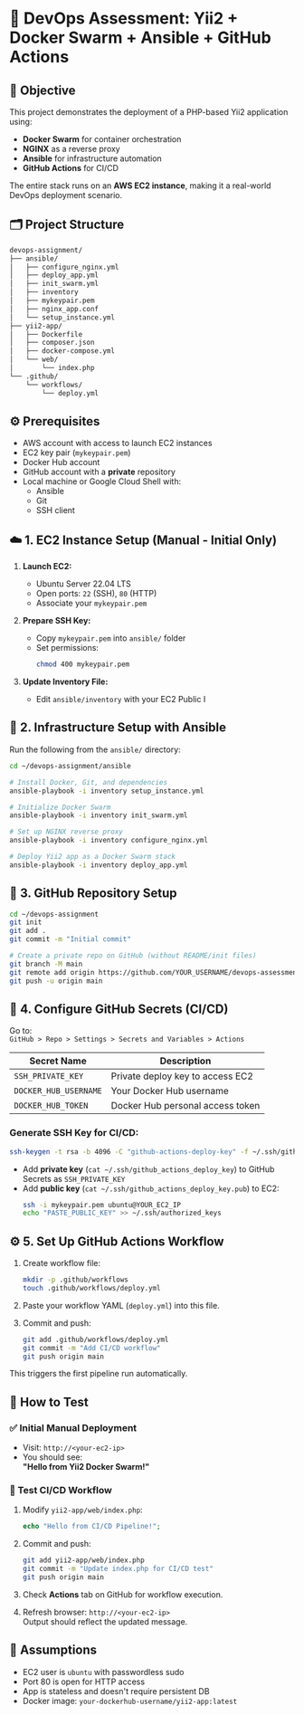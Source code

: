 # 🚀 DevOps Assessment: Yii2 + Docker Swarm + Ansible + GitHub Actions

## 📌 Objective

This project demonstrates the deployment of a PHP-based Yii2 application using:

- **Docker Swarm** for container orchestration  
- **NGINX** as a reverse proxy  
- **Ansible** for infrastructure automation  
- **GitHub Actions** for CI/CD

The entire stack runs on an **AWS EC2 instance**, making it a real-world DevOps deployment scenario.


## 🗂️ Project Structure

```bash
devops-assignment/
├── ansible/                   
│   ├── configure_nginx.yml    
│   ├── deploy_app.yml         
│   ├── init_swarm.yml         
│   ├── inventory              
│   ├── mykeypair.pem          
│   ├── nginx_app.conf        
│   └── setup_instance.yml     
├── yii2-app/                  
│   ├── Dockerfile             
│   ├── composer.json          
│   ├── docker-compose.yml     
│   └── web/
│       └── index.php          
└── .github/
    └── workflows/
        └── deploy.yml         
```


## ⚙️ Prerequisites

- AWS account with access to launch EC2 instances
- EC2 key pair (`mykeypair.pem`)
- Docker Hub account
- GitHub account with a **private** repository
- Local machine or Google Cloud Shell with:
  - Ansible
  - Git
  - SSH client


## ☁️ 1. EC2 Instance Setup (Manual - Initial Only)

1. **Launch EC2:**
   - Ubuntu Server 22.04 LTS
   - Open ports: `22` (SSH), `80` (HTTP)
   - Associate your `mykeypair.pem`

2. **Prepare SSH Key:**
   - Copy `mykeypair.pem` into `ansible/` folder
   - Set permissions:
     ```bash
     chmod 400 mykeypair.pem
     ```

3. **Update Inventory File:**
   - Edit `ansible/inventory` with your EC2 Public I

## 🔧 2. Infrastructure Setup with Ansible

Run the following from the `ansible/` directory:

```bash
cd ~/devops-assignment/ansible

# Install Docker, Git, and dependencies
ansible-playbook -i inventory setup_instance.yml

# Initialize Docker Swarm
ansible-playbook -i inventory init_swarm.yml

# Set up NGINX reverse proxy
ansible-playbook -i inventory configure_nginx.yml

# Deploy Yii2 app as a Docker Swarm stack
ansible-playbook -i inventory deploy_app.yml
```


## 🔗 3. GitHub Repository Setup

```bash
cd ~/devops-assignment
git init
git add .
git commit -m "Initial commit"

# Create a private repo on GitHub (without README/init files)
git branch -M main
git remote add origin https://github.com/YOUR_USERNAME/devops-assessment-yii2.git
git push -u origin main
```


## 🔐 4. Configure GitHub Secrets (CI/CD)

Go to:  
`GitHub > Repo > Settings > Secrets and Variables > Actions`

| Secret Name         | Description |
|---------------------|-------------|
| `SSH_PRIVATE_KEY`   | Private deploy key to access EC2 |
| `DOCKER_HUB_USERNAME` | Your Docker Hub username |
| `DOCKER_HUB_TOKEN`    | Docker Hub personal access token |

### Generate SSH Key for CI/CD:

```bash
ssh-keygen -t rsa -b 4096 -C "github-actions-deploy-key" -f ~/.ssh/github_actions_deploy_key -N ""
```

- Add **private key** (`cat ~/.ssh/github_actions_deploy_key`) to GitHub Secrets as `SSH_PRIVATE_KEY`
- Add **public key** (`cat ~/.ssh/github_actions_deploy_key.pub`) to EC2:
  ```bash
  ssh -i mykeypair.pem ubuntu@YOUR_EC2_IP
  echo "PASTE_PUBLIC_KEY" >> ~/.ssh/authorized_keys
  ```

## ⚙️ 5. Set Up GitHub Actions Workflow

1. Create workflow file:
   ```bash
   mkdir -p .github/workflows
   touch .github/workflows/deploy.yml
   ```

2. Paste your workflow YAML (`deploy.yml`) into this file.

3. Commit and push:
   ```bash
   git add .github/workflows/deploy.yml
   git commit -m "Add CI/CD workflow"
   git push origin main
   ```

This triggers the first pipeline run automatically.

## 🧪 How to Test

### ✅ Initial Manual Deployment
- Visit: `http://<your-ec2-ip>`  
- You should see:  
  **"Hello from Yii2 Docker Swarm!"**

### 🔁 Test CI/CD Workflow
1. Modify `yii2-app/web/index.php`:
   ```php
   echo "Hello from CI/CD Pipeline!";
   ```

2. Commit and push:
   ```bash
   git add yii2-app/web/index.php
   git commit -m "Update index.php for CI/CD test"
   git push origin main
   ```

3. Check **Actions** tab on GitHub for workflow execution.

4. Refresh browser: `http://<your-ec2-ip>`  
   Output should reflect the updated message.



## 🧾 Assumptions

- EC2 user is `ubuntu` with passwordless sudo
- Port 80 is open for HTTP access
- App is stateless and doesn't require persistent DB
- Docker image: `your-dockerhub-username/yii2-app:latest`
